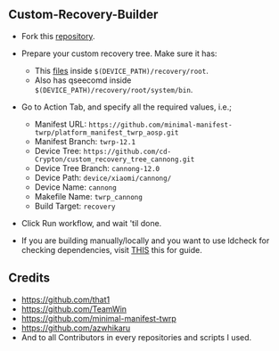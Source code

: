 ## Custom-Recovery-Builder

- Fork this [repository](https://github.com/cd-Spidey/Custom-Recovery-Builder).

- Prepare your custom recovery tree. Make sure it has:
  - This [files](https://github.com/that1/ldcheck) inside `$(DEVICE_PATH)/recovery/root`.
  - Also has qseecomd inside `$(DEVICE_PATH)/recovery/root/system/bin`.

- Go to Action Tab, and specify all the required values, i.e.;
  - Manifest URL: `https://github.com/minimal-manifest-twrp/platform_manifest_twrp_aosp.git`
  - Manifest Branch: `twrp-12.1`
  - Device Tree: `https://github.com/cd-Crypton/custom_recovery_tree_cannong.git`
  - Device Tree Branch: `cannong-12.0`
  - Device Path: `device/xiaomi/cannong/`
  - Device Name: `cannong`
  - Makefile Name: `twrp_cannong`
  - Build Target: `recovery`

- Click Run workflow, and wait 'til done.

- If you are building manually/locally and you want to use ldcheck for checking dependencies, visit [THIS](https://github.com/TeamWin/android_device_qcom_twrp-common/tree/android-11#using-ldcheck-to-find-dependencies) this for guide.

## Credits
- https://github.com/that1
- https://github.com/TeamWin
- https://github.com/minimal-manifest-twrp
- https://github.com/azwhikaru
- And to all Contributors in every repositories and scripts I used.
